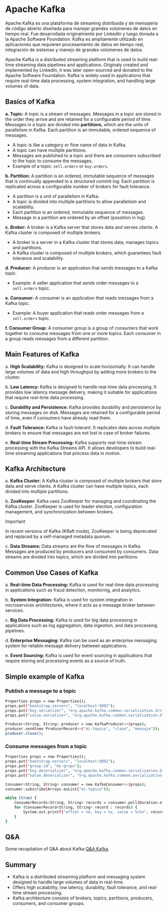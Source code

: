 # Apache Kafka

Apache Kafka es una plataforma de streaming distribuida y de mensajería de código abierto diseñada para manejar grandes volúmenes de datos en tiempo real. Fue desarrollada originalmente por LinkedIn y luego donada a la Apache Software Foundation. Kafka es ampliamente utilizado en aplicaciones que requieren procesamiento de datos en tiempo real, integración de sistemas y manejo de grandes volúmenes de datos.

Apache Kafka is a distributed streaming platform that is used to build real-time streaming data pipelines and applications. Originaly created and implemented by LinkedIn, it was later open-sourced and donated to the Apache Software Foundation. Kafka is widely used in applications that require real-time data processing, system integration, and handling large volumes of data.

## Basics of Kafka

**a. Topic:** A topic is a stream of messages. Messages in a topic are stored in the order they arrive and are retained for a configurable period of time. Messages in a topic are divided into **partitions**, which are the units of parallelism in Kafka. Each partition is an immutable, ordered sequence of messages.

-   A topic is like a category or flow name of data in Kafka.
-   A topic can have multiple partitions.
-   Messages are published to a topic and there are consumers subscribed to the topic to consume the messages.
-   Example of a topic: `sell.orders` or `buy.orders`.

**b. Partition:** A partition is an ordered, immutable sequence of messages that is continually appended to a structured commit log. Each partition is replicated across a configurable number of brokers for fault tolerance.

-   A partition is a unit of parallelism in Kafka.
-   A topic is divided into multiple partitions to allow parallelisim and scalability.
-   Each partition is an ordered, immutable sequence of messages.
-   Message in a partition are ordered by an offset (possition in log).

**c. Broker:** A broker is a Kafka server that stores data and serves clients. A Kafka cluster is composed of multiple brokers.

-   A broker is a server in a Kafka cluster that stores data, manages topics and partitions.
-   A Kafka cluster is composed of multiple brokers, which guarantees fault tolerance and scalability.

**d. Producer:** A producer is an application that sends messages to a Kafka topic.

-   Example: A seller application that sends order messages to a `sell.orders` topic.

**e. Consumer:** A consumer is an application that reads messages from a Kafka topic.

-   Example: A buyer application that reads order messages from a `sell.orders` topic.

**f. Consumer Group:** A consumer group is a group of consumers that work together to consume messages from one or more topics. Each consumer in a group reads messages from a different partition.

## Main Features of Kafka

a. **High Scalability:** Kafka is designed to scale horizontally. It can handle large volumes of data and high throughput by adding more brokers to the cluster.

b. **Low Latency:** Kafka is designed to handle real-time data processing. It provides low latency message delivery, making it suitable for applications that require real-time data processing.

c. **Durability and Persistence:** Kafka provides durability and persistence by storing messages on disk. Messages are retained for a configurable period of time, even if consumers have already read them.

d. **Fault Tolerance:** Kafka is fault-tolerant. It replicates data across multiple brokers to ensure that messages are not lost in case of broker failures.

e. **Real-time Stream Processing:** Kafka supports real-time stream processing with the Kafka Streams API. It allows developers to build real-time streaming applications that process data in motion.

## Kafka Architecture

a. **Kafka Cluster:** A Kafka cluster is composed of multiple brokers that store data and serve clients. A Kafka cluster can have multiple topics, each divided into multiple partitions.

b. **ZooKeeper:** Kafka uses ZooKeeper for managing and coordinating the Kafka cluster. ZooKeeper is used for leader election, configuration management, and synchronization between brokers.

> [!IMPORTANT]  
> In recent versions of Kafka (KRaft mode), ZooKeeper is being deprecated and replaced by a self-managed metadata quorum.

c. **Data Streams:** Data streams are the flow of messages in Kafka. Messages are produced by producers and consumed by consumers. Data streams are divided into topics, which are divided into partitions.

## Common Use Cases of Kafka

a. **Real-time Data Processing:** Kafka is used for real-time data processing in applications such as fraud detection, monitoring, and analytics.

b. **System Integration:** Kafka is used for system integration in microservices architectures, where it acts as a message broker between services.

c. **Big Data Processing:** Kafka is used for big data processing in applications such as log aggregation, data ingestion, and data processing pipelines.

d. **Enterprise Messaging:** Kafka can be used as an enterprise messaging system for reliable message delivery between applications.

e. **Event Sourcing:** Kafka is used for event sourcing in applications that require storing and processing events as a source of truth.

## Simple example of Kafka

### Publish a message to a topic

```bash
Properties props = new Properties();
props.put("bootstrap.servers", "localhost:9092");
props.put("key.serializer", "org.apache.kafka.common.serialization.StringSerializer");
props.put("value.serializer", "org.apache.kafka.common.serialization.StringSerializer");

Producer<String, String> producer = new KafkaProducer<>(props);
producer.send(new ProducerRecord<>("mi-topico", "clave", "mensaje"));
producer.close();
```

### Consume messages from a topic

```bash
Properties props = new Properties();
props.put("bootstrap.servers", "localhost:9092");
props.put("group.id", "mi-grupo");
props.put("key.deserializer", "org.apache.kafka.common.serialization.StringDeserializer");
props.put("value.deserializer", "org.apache.kafka.common.serialization.StringDeserializer");

Consumer<String, String> consumer = new KafkaConsumer<>(props);
consumer.subscribe(Arrays.asList("mi-topico"));

while (true) {
    ConsumerRecords<String, String> records = consumer.poll(Duration.ofMillis(100));
    for (ConsumerRecord<String, String> record : records) {
        System.out.printf("offset = %d, key = %s, value = %s%n", record.offset(), record.key(), record.value());
    }
}
```

## Q&A

Some recopilation of Q&A about Kafka [Q&A Kafka](QA-Kafka.md).

## Summary

-   Kafka is a distributed streaming platform and messaging system designed to handle large volumes of data in real-time.
-   Offers high scalability, low latency, durability, fault tolerance, and real-time stream processing.
-   Kafka architecture consists of brokers, topics, partitions, producers, consumers, and consumer groups.
